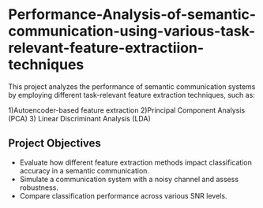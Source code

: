 # Performance-Analysis-of-semantic-communication-using-various-task-relevant-feature-extractiion-techniques 
This project analyzes the performance of semantic communication systems by employing different task-relevant feature extraction techniques, such as:

1)Autoencoder-based feature extraction
2)Principal Component Analysis (PCA)
3) Linear Discriminant Analysis (LDA)
## Project Objectives
- Evaluate how different feature extraction methods impact classification accuracy in a semantic communication.
- Simulate a communication system with a noisy channel and assess robustness.
- Compare classification performance across various SNR levels.
